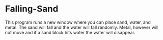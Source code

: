 # Falling-Sand
This program runs a new window where you can place sand, water, and metal.  The sand will fall and the water will fall randomly.  Metal, however will not move and if a sand block hits water the water will disappear.
